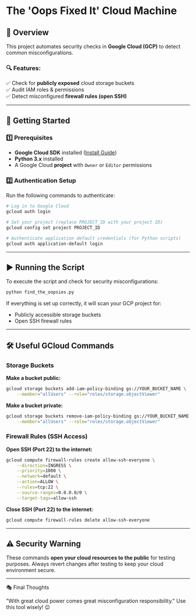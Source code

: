 # The 'Oops Fixed It' Cloud Machine

## 📌 Overview
This project automates security checks in **Google Cloud (GCP)** to detect common misconfigurations.

### 🔍 Features:
✅ Check for **publicly exposed** cloud storage buckets  
✅ Audit IAM roles & permissions  
✅ Detect misconfigured **firewall rules (open SSH)**  

---

## 🚀 Getting Started
### 1️⃣ **Prerequisites**
- **Google Cloud SDK** installed ([Install Guide](https://cloud.google.com/sdk/docs/install))
- **Python 3.x** installed
- A Google Cloud **project** with `Owner` or `Editor` permissions

### 2️⃣ **Authentication Setup**
Run the following commands to authenticate:
```sh
# Log in to Google Cloud
gcloud auth login

# Set your project (replace PROJECT_ID with your project ID)
gcloud config set project PROJECT_ID

# Authenticate application default credentials (for Python scripts)
gcloud auth application-default login
```

---

## ▶️ Running the Script
To execute the script and check for security misconfigurations:
```sh
python find_the_oopsies.py
```

If everything is set up correctly, it will scan your GCP project for:
- Publicly accessible storage buckets
- Open SSH firewall rules

---

## 🛠️ Useful GCloud Commands
### **Storage Buckets**
**Make a bucket public:**
```sh
gcloud storage buckets add-iam-policy-binding gs://YOUR_BUCKET_NAME \
    --member="allUsers" --role="roles/storage.objectViewer"
```

**Make a bucket private:**
```sh
gcloud storage buckets remove-iam-policy-binding gs://YOUR_BUCKET_NAME \
    --member="allUsers" --role="roles/storage.objectViewer"
```

### **Firewall Rules** (SSH Access)
**Open SSH (Port 22) to the internet:**
```sh
gcloud compute firewall-rules create allow-ssh-everyone \
    --direction=INGRESS \
    --priority=1000 \
    --network=default \
    --action=ALLOW \
    --rules=tcp:22 \
    --source-ranges=0.0.0.0/0 \
    --target-tags=allow-ssh
```

**Close SSH (Port 22) to the internet:**
```sh
gcloud compute firewall-rules delete allow-ssh-everyone
```

---

## ⚠️ Security Warning
These commands **open your cloud resources to the public** for testing purposes. Always revert changes after testing to keep your cloud environment secure.

---

🎭 Final Thoughts

"With great cloud power comes great misconfiguration responsibility." Use this tool wisely! 😉
